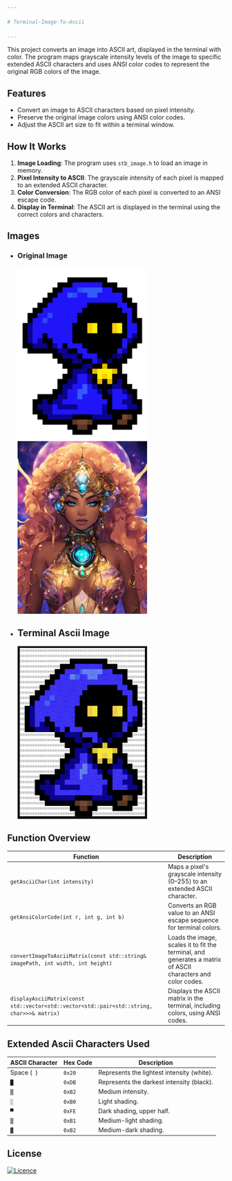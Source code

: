 ```yaml
---

# Terminal-Image-To-Ascii

---
```

This project converts an image into ASCII art, displayed in the terminal with color. The program maps grayscale intensity levels of the image to specific extended ASCII characters and uses ANSI color 
codes to represent the original RGB colors of the image.

## Features
- Convert an image to ASCII characters based on pixel intensity.
- Preserve the original image colors using ANSI color codes.
- Adjust the ASCII art size to fit within a terminal window.

## How It Works
1. **Image Loading**: The program uses `stb_image.h` to load an image in memory.
2. **Pixel Intensity to ASCII**: The grayscale intensity of each pixel is mapped to an extended ASCII character.
3. **Color Conversion**: The RGB color of each pixel is converted to an ANSI escape code.
4. **Display in Terminal**: The ASCII art is displayed in the terminal using the correct colors and characters.

## Images
- ### Original Image
  <img src="./Imgs/ascii.png" alt="Original Image" width="300" height="400" style="display:inline-block; margin-right:5%;">
  <img src="./Imgs/Anime.jpg" alt="Original Image" width="300" height="400" style="display:inline-block;">
- ## Terminal Ascii Image
  <img src="./Imgs/terminal.png" alt="Ascii Image" width="300" height="400">


## Function Overview
| Function                                     | Description                                                                 |
|----------------------------------------------|-----------------------------------------------------------------------------|
| `getAsciiChar(int intensity)`                | Maps a pixel's grayscale intensity (0–255) to an extended ASCII character.  |
| `getAnsiColorCode(int r, int g, int b)`      | Converts an RGB value to an ANSI escape sequence for terminal colors.       |
| `convertImageToAsciiMatrix(const std::string& imagePath, int width, int height)` | Loads the image, scales it to fit the terminal, and generates a matrix of ASCII characters and color codes. |
| `displayAsciiMatrix(const std::vector<std::vector<std::pair<std::string, char>>>& matrix)` | Displays the ASCII matrix in the terminal, including colors, using ANSI codes. |


## Extended Ascii Characters Used
| ASCII Character | Hex Code | Description                                  |
|-----------------|----------|----------------------------------------------|
| Space (` `)     | `0x20`   | Represents the lightest intensity (white).   |
| `█`             | `0xDB`   | Represents the darkest intensity (black).    |
| `▒`             | `0xB2`   | Medium intensity.                            |
| `░`             | `0xB0`   | Light shading.                               |
| `▀`             | `0xFE`   | Dark shading, upper half.                    |
| `▒`             | `0xB1`   | Medium-light shading.                        |
| `▓`             | `0xB2`   | Medium-dark shading.                         |


## License
[![Licence](https://img.shields.io/github/license/Ileriayo/markdown-badges?style=for-the-badge)](./LICENSE)

